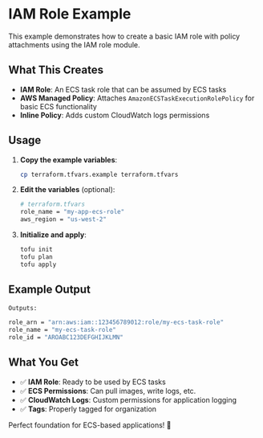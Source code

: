 # IAM Role Example

This example demonstrates how to create a basic IAM role with policy attachments using the IAM role module.

## What This Creates

- **IAM Role**: An ECS task role that can be assumed by ECS tasks
- **AWS Managed Policy**: Attaches `AmazonECSTaskExecutionRolePolicy` for basic ECS functionality
- **Inline Policy**: Adds custom CloudWatch logs permissions

## Usage

1. **Copy the example variables**:
   ```bash
   cp terraform.tfvars.example terraform.tfvars
   ```

2. **Edit the variables** (optional):
   ```bash
   # terraform.tfvars
   role_name = "my-app-ecs-role"
   aws_region = "us-west-2"
   ```

3. **Initialize and apply**:
   ```bash
   tofu init
   tofu plan
   tofu apply
   ```

## Example Output

```bash
Outputs:

role_arn = "arn:aws:iam::123456789012:role/my-ecs-task-role"
role_name = "my-ecs-task-role"
role_id = "AROABC123DEFGHIJKLMN"
```

## What You Get

- ✅ **IAM Role**: Ready to be used by ECS tasks
- ✅ **ECS Permissions**: Can pull images, write logs, etc.
- ✅ **CloudWatch Logs**: Custom permissions for application logging
- ✅ **Tags**: Properly tagged for organization

Perfect foundation for ECS-based applications! 🚀
